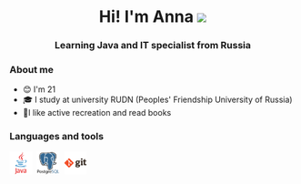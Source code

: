 <h1 align="center">Hi! I'm Anna
<img src="https://github.com/blackcater/blackcater/raw/main/images/Hi.gif" height="32"/></h1>
<h3 align="center">Learning Java and IT specialist from Russia</h3>
<h3 align="left">About me</h3>
<ul>
  <li>😊 I'm 21</li>
  <li>🎓 I study at university RUDN (Peoples' Friendship University of Russia)</li>
  <li>🌳I like active recreation and read books</li>  
</ul>
<h3 align="left">Languages and tools</h3>
<div>
  <img src="https://github.com/devicons/devicon/blob/master/icons/java/java-original-wordmark.svg" title="Java" alt="Java" width="40" height="40"/>&nbsp;
  <img src="https://github.com/devicons/devicon/blob/master/icons/postgresql/postgresql-original-wordmark.svg" title="Postgresql" alt="Postgresql" width="40" height="40"/>&nbsp;
  <img src="https://github.com/devicons/devicon/blob/master/icons/git/git-original-wordmark.svg" title="git" alt="git" width="40" height="40"/>&nbsp;
</div>
